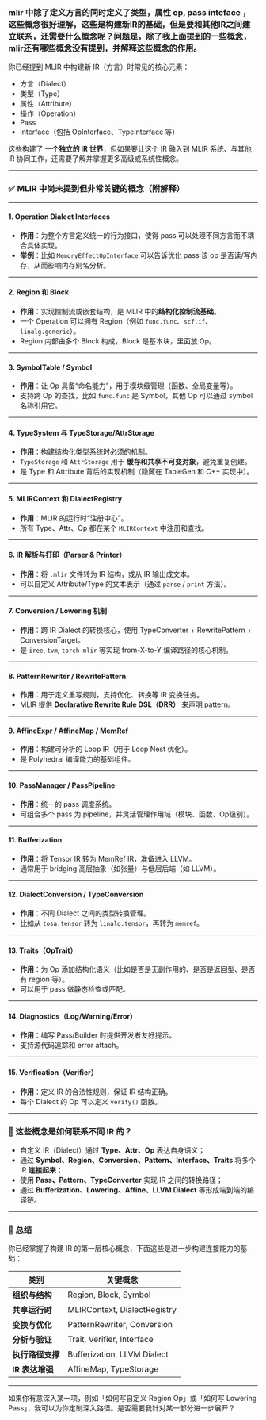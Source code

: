 ### mlir 中除了定义方言的同时定义了类型，属性 op, pass inteface ，这些概念很好理解，这些是构建新IR的基础，但是要和其他IR之间建立联系，还需要什么概念呢？问题是，除了我上面提到的一些概念，mlir还有哪些概念没有提到，并解释这些概念的作用。

你已经提到 MLIR 中构建新 IR（方言）时常见的核心元素：

* 方言（Dialect）
* 类型（Type）
* 属性（Attribute）
* 操作（Operation）
* Pass
* Interface（包括 OpInterface、TypeInterface 等）

这些构建了 **一个独立的 IR 世界**，但如果要让这个 IR 融入到 MLIR 系统、与其他 IR 协同工作，还需要了解并掌握更多高级或系统性概念。

---

### ✅ MLIR 中尚未提到但非常关键的概念（附解释）

---

#### 1. **Operation Dialect Interfaces**

* **作用**：为整个方言定义统一的行为接口，使得 pass 可以处理不同方言而不耦合具体实现。
* **举例**：比如 `MemoryEffectOpInterface` 可以告诉优化 pass 该 op 是否读/写内存，从而影响内存别名分析。

---

#### 2. **Region 和 Block**

* **作用**：实现控制流或嵌套结构，是 MLIR 中的**结构化控制流基础**。
* 一个 Operation 可以拥有 Region（例如 `func.func`、`scf.if`、`linalg.generic`）。
* Region 内部由多个 Block 构成，Block 是基本块，里面放 Op。

---

#### 3. **SymbolTable / Symbol**

* **作用**：让 Op 具备“命名能力”，用于模块级管理（函数、全局变量等）。
* 支持跨 Op 的查找，比如 `func.func` 是 Symbol，其他 Op 可以通过 symbol 名称引用它。

---

#### 4. **TypeSystem 与 TypeStorage/AttrStorage**

* **作用**：构建结构化类型系统时必须的机制。
* `TypeStorage` 和 `AttrStorage` 用于 **缓存和共享不可变对象**，避免重复创建。
* 是 Type 和 Attribute 背后的实现机制（隐藏在 TableGen 和 C++ 实现中）。

---

#### 5. **MLIRContext 和 DialectRegistry**

* **作用**：MLIR 的运行时“注册中心”。
* 所有 Type、Attr、Op 都在某个 `MLIRContext` 中注册和查找。

---

#### 6. **IR 解析与打印（Parser & Printer）**

* **作用**：将 `.mlir` 文件转为 IR 结构，或从 IR 输出成文本。
* 可以自定义 Attribute/Type 的文本表示（通过 `parse` / `print` 方法）。

---

#### 7. **Conversion / Lowering 机制**

* **作用**：跨 IR Dialect 的转换核心，使用 TypeConverter + RewritePattern + ConversionTarget。
* 是 `iree`, `tvm`, `torch-mlir` 等实现 from-X-to-Y 编译路径的核心机制。

---

#### 8. **PatternRewriter / RewritePattern**

* **作用**：用于定义重写规则，支持优化、转换等 IR 变换任务。
* MLIR 提供 **Declarative Rewrite Rule DSL（DRR）** 来声明 pattern。

---

#### 9. **AffineExpr / AffineMap / MemRef**

* **作用**：构建可分析的 Loop IR（用于 Loop Nest 优化）。
* 是 Polyhedral 编译能力的基础组件。

---

#### 10. **PassManager / PassPipeline**

* **作用**：统一的 pass 调度系统。
* 可组合多个 pass 为 pipeline，并灵活管理作用域（模块、函数、Op级别）。

---

#### 11. **Bufferization**

* **作用**：将 Tensor IR 转为 MemRef IR，准备进入 LLVM。
* 通常用于 bridging 高层抽象（如张量）与低层后端（如 LLVM）。

---

#### 12. **DialectConversion / TypeConversion**

* **作用**：不同 Dialect 之间的类型转换管理。
* 比如从 `tosa.tensor` 转为 `linalg.tensor`，再转为 `memref`。

---

#### 13. **Traits（OpTrait）**

* **作用**：为 Op 添加结构化语义（比如是否是无副作用的、是否是返回型、是否有 region 等）。
* 可以用于 pass 做静态检查或匹配。

---

#### 14. **Diagnostics（Log/Warning/Error）**

* **作用**：编写 Pass/Builder 时提供开发者友好提示。
* 支持源代码追踪和 error attach。

---

#### 15. **Verification（Verifier）**

* **作用**：定义 IR 的合法性规则，保证 IR 结构正确。
* 每个 Dialect 的 Op 可以定义 `verify()` 函数。

---

### 🧠 这些概念是如何联系不同 IR 的？

* 自定义 IR（Dialect）通过 **Type、Attr、Op** 表达自身语义；
* 通过 **Symbol、Region、Conversion、Pattern、Interface、Traits** 将多个 IR **连接起来**；
* 使用 **Pass、Pattern、TypeConverter** 实现 IR 之间的转换路径；
* 通过 **Bufferization、Lowering、Affine、LLVM Dialect** 等形成端到端的编译链。

---

### 📌 总结

你已经掌握了构建 IR 的第一层核心概念，下面这些是进一步构建连接能力的基础：

| 类别          | 关键概念                         |
| ----------- | ---------------------------- |
| **组织与结构**   | Region, Block, Symbol        |
| **共享运行时**   | MLIRContext, DialectRegistry |
| **变换与优化**   | PatternRewriter, Conversion  |
| **分析与验证**   | Trait, Verifier, Interface   |
| **执行路径支撑**  | Bufferization, LLVM Dialect  |
| **IR 表达增强** | AffineMap, TypeStorage       |

---

如果你有意深入某一项，例如「如何写自定义 Region Op」或「如何写 Lowering Pass」，我可以为你定制深入路径。是否需要我针对某一部分进一步展开？
